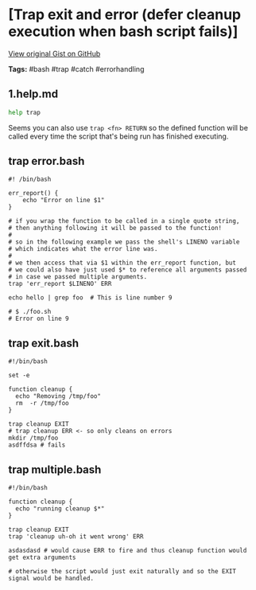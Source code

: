 # [Trap exit and error (defer cleanup execution when bash script fails)] 

[View original Gist on GitHub](https://gist.github.com/Integralist/74fffc52bb68e2bcd738)

**Tags:** #bash #trap #catch #errorhandling

## 1.help.md

```bash
help trap
```

Seems you can also use `trap <fn> RETURN` so the defined function will be called every time the script that's being run has finished executing.

## trap error.bash

```shell
#! /bin/bash

err_report() {
    echo "Error on line $1"
}

# if you wrap the function to be called in a single quote string,
# then anything following it will be passed to the function!
#
# so in the following example we pass the shell's LINENO variable
# which indicates what the error line was.
#
# we then access that via $1 within the err_report function, but
# we could also have just used $* to reference all arguments passed
# in case we passed multiple arguments.
trap 'err_report $LINENO' ERR

echo hello | grep foo  # This is line number 9

# $ ./foo.sh
# Error on line 9
```

## trap exit.bash

```shell
#!/bin/bash

set -e

function cleanup {
  echo "Removing /tmp/foo"
  rm  -r /tmp/foo
}

trap cleanup EXIT
# trap cleanup ERR <- so only cleans on errors
mkdir /tmp/foo
asdffdsa # fails
```

## trap multiple.bash

```shell
#!/bin/bash

function cleanup {
  echo "running cleanup $*"
}

trap cleanup EXIT
trap 'cleanup uh-oh it went wrong' ERR

asdasdasd # would cause ERR to fire and thus cleanup function would get extra arguments

# otherwise the script would just exit naturally and so the EXIT signal would be handled.
```

